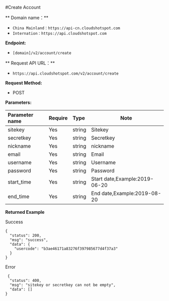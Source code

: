 #Create Account

 
** Domain name：** 
- `China Mainland：https://api-cn.cloudshotspot.com`
- `Internation：https://api.cloudshotspot.com` 
 

**Endpoint:** 

- `[domain]/v2/account/create `


** Request API URL：** 
- ` https://api.cloudshotspot.com/v2/account/create `
  
**Request Method:**
- POST 

**Parameters:** 

|Parameter name |Require|Type|Note|
|:----    |:---|:----- |-----   |
|sitekey |  Yes  |    string   |    Sitekey   |
|secretkey |  Yes  |    string   |    Secretkey   |
|nickname |  Yes  |    string   |    nickname   |
|email |  Yes  |    string   |    Email   |
|username |  Yes  |    string   |    Username   |
|password |  Yes  |    string   |    Password   |
|start_time |  Yes  |    string   |    Start date,Example:2019-06-20   |
|end_time |  Yes  |    string   |     End date,Example:2019-08-20   |


**Returned Example**

Success
``` 
{
  "status": 200,
  "msg": "success",
  "data": {
    "usercode": "b3ae46171a83276f397985677d4f37a3"
  }
}

```

Error

``` 
 {
  "status": 400,
  "msg": "sitekey or secretkey can not be empty",
  "data": []
}
```
